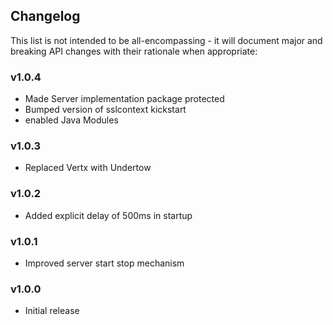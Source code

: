 <h2 class="github">Changelog</h2>

This list is not intended to be all-encompassing - it will document major and breaking API
changes with their rationale when appropriate:

### v1.0.4

- Made Server implementation package protected
- Bumped version of sslcontext kickstart
- enabled Java Modules

### v1.0.3

- Replaced Vertx with Undertow

### v1.0.2

- Added explicit delay of 500ms in startup

### v1.0.1

- Improved server start stop mechanism

### v1.0.0

- Initial release
